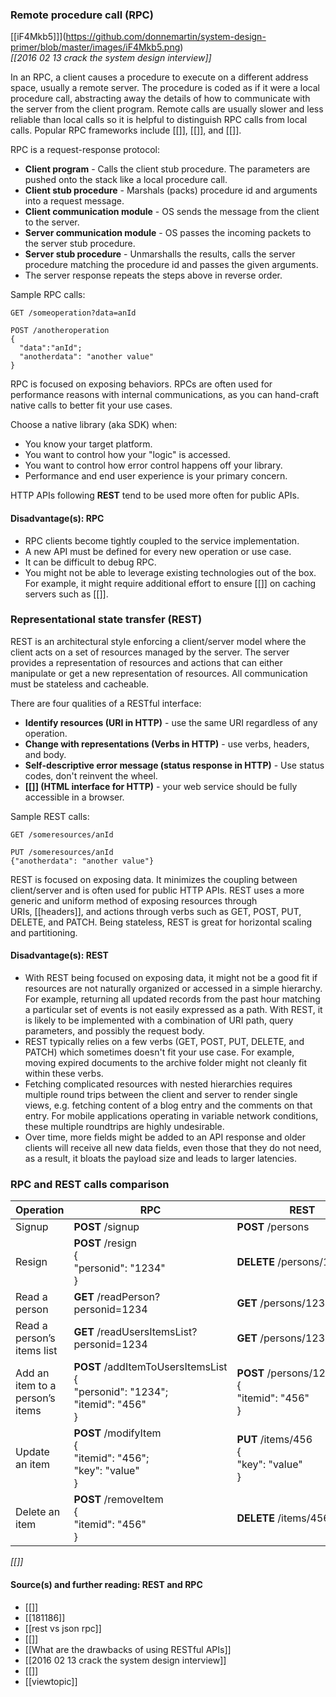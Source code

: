 ### Remote procedure call (RPC)

[[iF4Mkb5]]](https://github.com/donnemartin/system-design-primer/blob/master/images/iF4Mkb5.png)  
_[[2016 02 13 crack the system design interview]]_

In an RPC, a client causes a procedure to execute on a different address space, usually a remote server. The procedure is coded as if it were a local procedure call, abstracting away the details of how to communicate with the server from the client program. Remote calls are usually slower and less reliable than local calls so it is helpful to distinguish RPC calls from local calls. Popular RPC frameworks include [[]], [[]], and [[]].

RPC is a request-response protocol:

- **Client program** - Calls the client stub procedure. The parameters are pushed onto the stack like a local procedure call.
- **Client stub procedure** - Marshals (packs) procedure id and arguments into a request message.
- **Client communication module** - OS sends the message from the client to the server.
- **Server communication module** - OS passes the incoming packets to the server stub procedure.
- **Server stub procedure** - Unmarshalls the results, calls the server procedure matching the procedure id and passes the given arguments.
- The server response repeats the steps above in reverse order.

Sample RPC calls:

```
GET /someoperation?data=anId

POST /anotheroperation
{
  "data":"anId";
  "anotherdata": "another value"
}
```

RPC is focused on exposing behaviors. RPCs are often used for performance reasons with internal communications, as you can hand-craft native calls to better fit your use cases.

Choose a native library (aka SDK) when:

- You know your target platform.
- You want to control how your "logic" is accessed.
- You want to control how error control happens off your library.
- Performance and end user experience is your primary concern.

HTTP APIs following **REST** tend to be used more often for public APIs.

#### Disadvantage(s): RPC
- RPC clients become tightly coupled to the service implementation.
- A new API must be defined for every new operation or use case.
- It can be difficult to debug RPC.
- You might not be able to leverage existing technologies out of the box. For example, it might require additional effort to ensure [[]] on caching servers such as [[]].

### Representational state transfer (REST)
REST is an architectural style enforcing a client/server model where the client acts on a set of resources managed by the server. The server provides a representation of resources and actions that can either manipulate or get a new representation of resources. All communication must be stateless and cacheable.

There are four qualities of a RESTful interface:

- **Identify resources (URI in HTTP)** - use the same URI regardless of any operation.
- **Change with representations (Verbs in HTTP)** - use verbs, headers, and body.
- **Self-descriptive error message (status response in HTTP)** - Use status codes, don't reinvent the wheel.
- **[[]] (HTML interface for HTTP)** - your web service should be fully accessible in a browser.

Sample REST calls:

```
GET /someresources/anId

PUT /someresources/anId
{"anotherdata": "another value"}
```

REST is focused on exposing data. It minimizes the coupling between client/server and is often used for public HTTP APIs. REST uses a more generic and uniform method of exposing resources through URIs, [[headers]], and actions through verbs such as GET, POST, PUT, DELETE, and PATCH. Being stateless, REST is great for horizontal scaling and partitioning.

#### Disadvantage(s): REST
- With REST being focused on exposing data, it might not be a good fit if resources are not naturally organized or accessed in a simple hierarchy. For example, returning all updated records from the past hour matching a particular set of events is not easily expressed as a path. With REST, it is likely to be implemented with a combination of URI path, query parameters, and possibly the request body.
- REST typically relies on a few verbs (GET, POST, PUT, DELETE, and PATCH) which sometimes doesn't fit your use case. For example, moving expired documents to the archive folder might not cleanly fit within these verbs.
- Fetching complicated resources with nested hierarchies requires multiple round trips between the client and server to render single views, e.g. fetching content of a blog entry and the comments on that entry. For mobile applications operating in variable network conditions, these multiple roundtrips are highly undesirable.
- Over time, more fields might be added to an API response and older clients will receive all new data fields, even those that they do not need, as a result, it bloats the payload size and leads to larger latencies.

### RPC and REST calls comparison

|Operation|RPC|REST|
|---|---|---|
|Signup|**POST** /signup|**POST** /persons|
|Resign|**POST** /resign  <br>{  <br>"personid": "1234"  <br>}|**DELETE** /persons/1234|
|Read a person|**GET** /readPerson?personid=1234|**GET** /persons/1234|
|Read a person’s items list|**GET** /readUsersItemsList?personid=1234|**GET** /persons/1234/items|
|Add an item to a person’s items|**POST** /addItemToUsersItemsList  <br>{  <br>"personid": "1234";  <br>"itemid": "456"  <br>}|**POST** /persons/1234/items  <br>{  <br>"itemid": "456"  <br>}|
|Update an item|**POST** /modifyItem  <br>{  <br>"itemid": "456";  <br>"key": "value"  <br>}|**PUT** /items/456  <br>{  <br>"key": "value"  <br>}|
|Delete an item|**POST** /removeItem  <br>{  <br>"itemid": "456"  <br>}|**DELETE** /items/456|

_[[]]_

#### Source(s) and further reading: REST and RPC
- [[]]
- [[181186]]
- [[rest vs json rpc]]
- [[]]
- [[What are the drawbacks of using RESTful APIs]]
- [[2016 02 13 crack the system design interview]]
- [[]]
- [[viewtopic]]